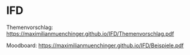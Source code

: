 # IFD

Themenvorschlag:
https://maximilianmuenchinger.github.io/IFD/Themenvorschlag.pdf


Moodboard:
https://maximilianmuenchinger.github.io/IFD/Beispiele.pdf
